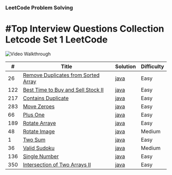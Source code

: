 ### LeetCode Problem Solving
#Top Interview Questions Collection Letcode  Set 1
LeetCode
========
<img src='' title='Video Walkthrough' width='' alt='Video Walkthrough' />


| # | Title | Solution | Difficulty |
|---| ----- | -------- | ---------- |
|26|[Remove Duplicates from Sorted Array](https://leetcode.com/problems/remove-duplicates-from-sorted-array/)| [java](https://github.com/Ahmedsafwat101/Top_Interview_Questions_Set1/blob/master/Arrays/RemoveDuplicates.java)|Easy|
|122|[Best Time to Buy and Sell Stock II]( https://leetcode.com/problems/best-time-to-buy-and-sell-stock-ii/)| [java](https://github.com/Ahmedsafwat101/Top_Interview_Questions_Set1/blob/master/Arrays/BestTimeBuySell.java)|Easy|
|217|[Contains Duplicate](https://leetcode.com/problems/contains-duplicate/)| [java](https://github.com/Ahmedsafwat101/Top_Interview_Questions_Set1/blob/master/Arrays/ContainsDuplicate.java)|Easy|
|283|[Move Zeroes](https://leetcode.com/problems/move-zeroes/)| [java](https://github.com/Ahmedsafwat101/Top_Interview_Questions_Set1/blob/master/Arrays/MoveZeroes.java)|Easy|
|66|[Plus One](https://leetcode.com/problems/plus-one/)| [java](https://github.com/Ahmedsafwat101/Top_Interview_Questions_Set1/blob/master/Arrays/PlusOne.java)|Easy|
|189|[Rotate Arraye](https://leetcode.com/problems/rotate-array/)| [java](https://github.com/Ahmedsafwat101/Top_Interview_Questions_Set1/blob/master/Arrays/RotateArray.java)|Easy|
|48|[Rotate Image](https://leetcode.com/problems/rotate-image/)| [java](https://github.com/Ahmedsafwat101/Top_Interview_Questions_Set1/blob/master/Arrays/RotateImage.java)|Medium|
|1|[Two Sum](https://leetcode.com/problems/two-sum/)| [java](https://github.com/Ahmedsafwat101/Top_Interview_Questions_Set1/blob/master/Arrays/TwoSum.java)|Easy|
|36|[Valid Sudoku](https://leetcode.com/problems/valid-sudoku/)| [java](https://github.com/Ahmedsafwat101/Top_Interview_Questions_Set1/blob/master/Arrays/ValidSudoku.java)|Medium|
|136|[Single Number](https://leetcode.com/problems/single-number/)| [java](https://github.com/Ahmedsafwat101/Top_Interview_Questions_Set1/blob/master/Arrays/SingleNumber.java)|Easy|
|350|[Intersection of Two Arrays II](https://leetcode.com/problems/intersection-of-two-arrays-ii/)| [java](https://github.com/Ahmedsafwat101/Top_Interview_Questions_Set1/blob/master/Arrays/IntersectionTwoArraysII.java)|Easy|

